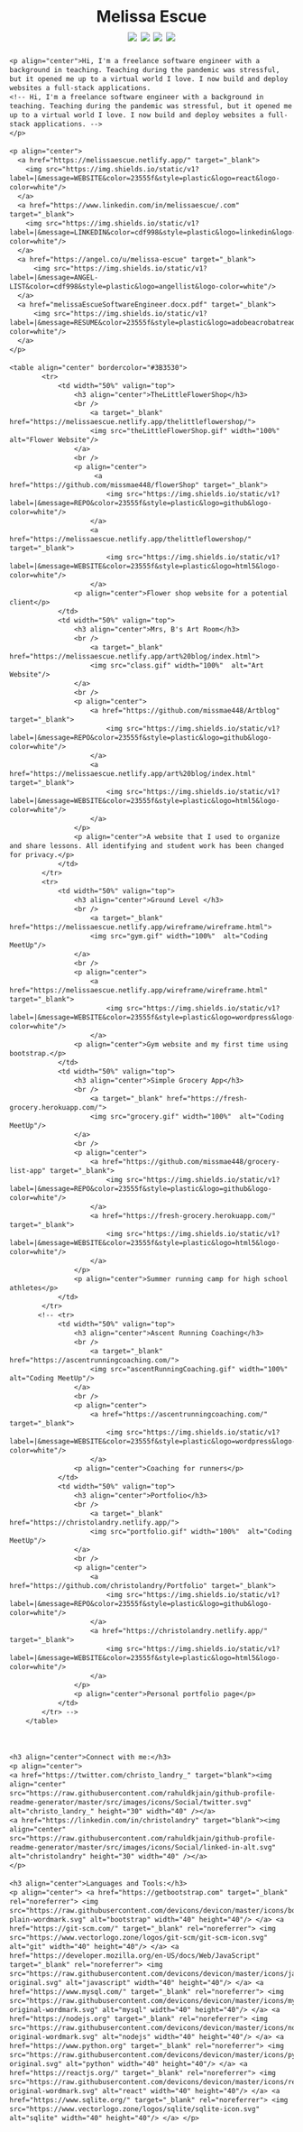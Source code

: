 <h1 align="center"> Melissa Escue </br> 
    <img src="https://img.shields.io/static/v1?label=|&message=JavaScript&color=23555f&style=plastic&logo=javascript&logo-color=white"/>
    <img src="https://img.shields.io/static/v1?label=|&message=CSS&color=23555f&style=plastic&logo=css3&logo-color=white"/>
    <img src="https://img.shields.io/static/v1?label=|&message=NodeJS&color=23555f&style=plastic&logo=node.js&logo-color=white"/>
    <img src="https://img.shields.io/static/v1?label=|&message=MongoDB&color=23555f&style=plastic&logo=mongodb&logo-color=white"/>
    </h1>
    
    <p align="center">Hi, I'm a freelance software engineer with a background in teaching. Teaching during the pandemic was stressful, but it opened me up to a virtual world I love. I now build and deploy websites a full-stack applications.
    <!-- Hi, I'm a freelance software engineer with a background in teaching. Teaching during the pandemic was stressful, but it opened me up to a virtual world I love. I now build and deploy websites a full-stack applications. -->
    </p>
    
    <p align="center">
      <a href="https://melissaescue.netlify.app/" target="_blank">
        <img src="https://img.shields.io/static/v1?label=|&message=WEBSITE&color=23555f&style=plastic&logo=react&logo-color=white"/>
      </a>
      <a href="https://www.linkedin.com/in/melissaescue/.com" target="_blank">
        <img src="https://img.shields.io/static/v1?label=|&message=LINKEDIN&color=cdf998&style=plastic&logo=linkedin&logo-color=white"/>
      </a>
      <a href="https://angel.co/u/melissa-escue" target="_blank">
          <img src="https://img.shields.io/static/v1?label=|&message=ANGEL-LIST&color=cdf998&style=plastic&logo=angellist&logo-color=white"/>
      </a>
      <a href="melissaEscueSoftwareEngineer.docx.pdf" target="_blank">
          <img src="https://img.shields.io/static/v1?label=|&message=RESUME&color=23555f&style=plastic&logo=adobeacrobatreader&logo-color=white"/>
      </a>
    </p>
    
    <table align="center" bordercolor="#3B3530">
            <tr>
                <td width="50%" valign="top">
                    <h3 align="center">TheLittleFlowerShop</h3>
                    <br />
                        <a target="_blank" href="https://melissaescue.netlify.app/thelittleflowershop/">
                        <img src="theLittleFlowerShop.gif" width="100%"  alt="Flower Website"/>
                    </a>
                    <br />
                    <p align="center">
                         <a href="https://github.com/missmae448/flowerShop" target="_blank">
                            <img src="https://img.shields.io/static/v1?label=|&message=REPO&color=23555f&style=plastic&logo=github&logo-color=white"/>
                        </a>
                        <a href="https://melissaescue.netlify.app/thelittleflowershop/" target="_blank">
                            <img src="https://img.shields.io/static/v1?label=|&message=WEBSITE&color=23555f&style=plastic&logo=html5&logo-color=white"/>
                        </a>
                    <p align="center">Flower shop website for a potential client</p>
                </td>
                <td width="50%" valign="top">
                    <h3 align="center">Mrs, B's Art Room</h3>
                    <br />
                        <a target="_blank" href="https://melissaescue.netlify.app/art%20blog/index.html">
                        <img src="class.gif" width="100%"  alt="Art Website"/>
                    </a>
                    <br />
                    <p align="center">
                        <a href="https://github.com/missmae448/Artblog" target="_blank">
                            <img src="https://img.shields.io/static/v1?label=|&message=REPO&color=23555f&style=plastic&logo=github&logo-color=white"/>
                        </a>
                        <a href="https://melissaescue.netlify.app/art%20blog/index.html" target="_blank">
                            <img src="https://img.shields.io/static/v1?label=|&message=WEBSITE&color=23555f&style=plastic&logo=html5&logo-color=white"/>
                        </a>
                    </p>
                    <p align="center">A website that I used to organize and share lessons. All identifying and student work has been changed for privacy.</p>
                </td>
            </tr>
            <tr>
                <td width="50%" valign="top">
                    <h3 align="center">Ground Level </h3>
                    <br />
                        <a target="_blank" href="https://melissaescue.netlify.app/wireframe/wireframe.html">
                        <img src="gym.gif" width="100%"  alt="Coding MeetUp"/>
                    </a>
                    <br />
                    <p align="center">
                        <a href="https://melissaescue.netlify.app/wireframe/wireframe.html" target="_blank">
                            <img src="https://img.shields.io/static/v1?label=|&message=WEBSITE&color=23555f&style=plastic&logo=wordpress&logo-color=white"/>
                        </a>
                    <p align="center">Gym website and my first time using bootstrap.</p>
                </td>
                <td width="50%" valign="top">
                    <h3 align="center">Simple Grocery App</h3>
                    <br />
                        <a target="_blank" href="https://fresh-grocery.herokuapp.com/">
                        <img src="grocery.gif" width="100%"  alt="Coding MeetUp"/>
                    </a>
                    <br />
                    <p align="center">
                        <a href="https://github.com/missmae448/grocery-list-app" target="_blank">
                            <img src="https://img.shields.io/static/v1?label=|&message=REPO&color=23555f&style=plastic&logo=github&logo-color=white"/>
                        </a>
                        <a href="https://fresh-grocery.herokuapp.com/" target="_blank">
                            <img src="https://img.shields.io/static/v1?label=|&message=WEBSITE&color=23555f&style=plastic&logo=html5&logo-color=white"/>
                        </a>
                    </p>
                    <p align="center">Summer running camp for high school athletes</p>
                </td>
            </tr>
           <!-- <tr>
                <td width="50%" valign="top">
                    <h3 align="center">Ascent Running Coaching</h3>
                    <br />
                        <a target="_blank" href="https://ascentrunningcoaching.com/">
                        <img src="ascentRunningCoaching.gif" width="100%"  alt="Coding MeetUp"/>
                    </a>
                    <br />
                    <p align="center">
                        <a href="https://ascentrunningcoaching.com/" target="_blank">
                            <img src="https://img.shields.io/static/v1?label=|&message=WEBSITE&color=23555f&style=plastic&logo=wordpress&logo-color=white"/>
                        </a>
                    <p align="center">Coaching for runners</p>
                </td>
                <td width="50%" valign="top">
                    <h3 align="center">Portfolio</h3>
                    <br />
                        <a target="_blank" href="https://christolandry.netlify.app/">
                        <img src="portfolio.gif" width="100%"  alt="Coding MeetUp"/>
                    </a>
                    <br />
                    <p align="center">
                        <a href="https://github.com/christolandry/Portfolio" target="_blank">
                            <img src="https://img.shields.io/static/v1?label=|&message=REPO&color=23555f&style=plastic&logo=github&logo-color=white"/>
                        </a>
                        <a href="https://christolandry.netlify.app/" target="_blank">
                            <img src="https://img.shields.io/static/v1?label=|&message=WEBSITE&color=23555f&style=plastic&logo=html5&logo-color=white"/>
                        </a>
                    </p>
                    <p align="center">Personal portfolio page</p>
                </td>
            </tr> -->
        </table>
    
    
    
    <h3 align="center">Connect with me:</h3>
    <p align="center">
    <a href="https://twitter.com/christo_landry_" target="blank"><img align="center" src="https://raw.githubusercontent.com/rahuldkjain/github-profile-readme-generator/master/src/images/icons/Social/twitter.svg" alt="christo_landry_" height="30" width="40" /></a>
    <a href="https://linkedin.com/in/christolandry" target="blank"><img align="center" src="https://raw.githubusercontent.com/rahuldkjain/github-profile-readme-generator/master/src/images/icons/Social/linked-in-alt.svg" alt="christolandry" height="30" width="40" /></a>
    </p>
    
    <h3 align="center">Languages and Tools:</h3>
    <p align="center"> <a href="https://getbootstrap.com" target="_blank" rel="noreferrer"> <img src="https://raw.githubusercontent.com/devicons/devicon/master/icons/bootstrap/bootstrap-plain-wordmark.svg" alt="bootstrap" width="40" height="40"/> </a> <a href="https://git-scm.com/" target="_blank" rel="noreferrer"> <img src="https://www.vectorlogo.zone/logos/git-scm/git-scm-icon.svg" alt="git" width="40" height="40"/> </a> <a href="https://developer.mozilla.org/en-US/docs/Web/JavaScript" target="_blank" rel="noreferrer"> <img src="https://raw.githubusercontent.com/devicons/devicon/master/icons/javascript/javascript-original.svg" alt="javascript" width="40" height="40"/> </a> <a href="https://www.mysql.com/" target="_blank" rel="noreferrer"> <img src="https://raw.githubusercontent.com/devicons/devicon/master/icons/mysql/mysql-original-wordmark.svg" alt="mysql" width="40" height="40"/> </a> <a href="https://nodejs.org" target="_blank" rel="noreferrer"> <img src="https://raw.githubusercontent.com/devicons/devicon/master/icons/nodejs/nodejs-original-wordmark.svg" alt="nodejs" width="40" height="40"/> </a> <a href="https://www.python.org" target="_blank" rel="noreferrer"> <img src="https://raw.githubusercontent.com/devicons/devicon/master/icons/python/python-original.svg" alt="python" width="40" height="40"/> </a> <a href="https://reactjs.org/" target="_blank" rel="noreferrer"> <img src="https://raw.githubusercontent.com/devicons/devicon/master/icons/react/react-original-wordmark.svg" alt="react" width="40" height="40"/> </a> <a href="https://www.sqlite.org/" target="_blank" rel="noreferrer"> <img src="https://www.vectorlogo.zone/logos/sqlite/sqlite-icon.svg" alt="sqlite" width="40" height="40"/> </a> </p>
    